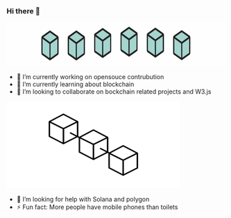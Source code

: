 ### Hi there :wave:
<img src="https://github.com/6D-pixel/6D-pixel/blob/main/a1%20(2).gif" width="1000" height="100" />

- 🔭 I’m currently working on opensouce contrubution
- 🌱 I’m currently learning about blockchain 
- 👯 I’m looking to collaborate on bockchain related projects and W3.js

<img src="https://github.com/6D-pixel/6D-pixel/blob/main/a2.gif" width="400" height="200" />

- 🤔 I’m looking for help with Solana and polygon
- ⚡ Fun fact: More people have mobile phones than toilets
         
